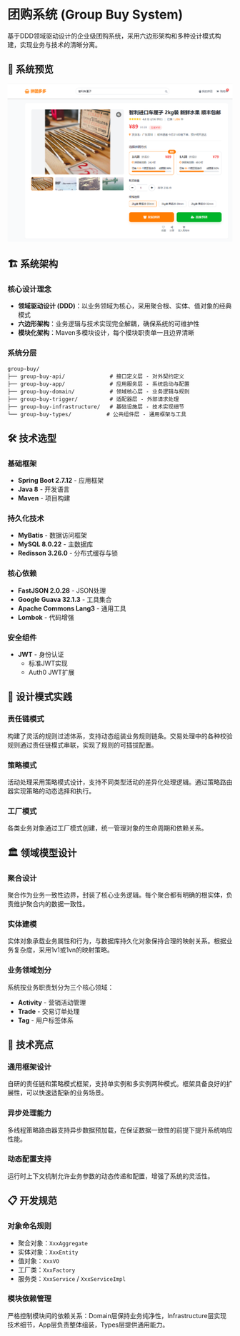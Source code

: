 # 团购系统 (Group Buy System)

基于DDD领域驱动设计的企业级团购系统，采用六边形架构和多种设计模式构建，实现业务与技术的清晰分离。

## 📸 系统预览

<div align="center">
  <img src="docs/img/1.png" alt="团购系统预览" width="800">
</div>

## 🏗️ 系统架构

### 核心设计理念
- **领域驱动设计 (DDD)**：以业务领域为核心，采用聚合根、实体、值对象的经典模式
- **六边形架构**：业务逻辑与技术实现完全解耦，确保系统的可维护性
- **模块化架构**：Maven多模块设计，每个模块职责单一且边界清晰

### 系统分层

```
group-buy/
├── group-buy-api/              # 接口定义层 - 对外契约定义
├── group-buy-app/              # 应用服务层 - 系统启动与配置
├── group-buy-domain/           # 领域核心层 - 业务逻辑与规则
├── group-buy-trigger/          # 适配器层 - 外部请求处理
├── group-buy-infrastructure/   # 基础设施层 - 技术实现细节
└── group-buy-types/           # 公共组件层 - 通用框架与工具
```

## 🛠️ 技术选型

### 基础框架
- **Spring Boot 2.7.12** - 应用框架
- **Java 8** - 开发语言
- **Maven** - 项目构建

### 持久化技术
- **MyBatis** - 数据访问框架
- **MySQL 8.0.22** - 主数据库
- **Redisson 3.26.0** - 分布式缓存与锁

### 核心依赖
- **FastJSON 2.0.28** - JSON处理
- **Google Guava 32.1.3** - 工具集合
- **Apache Commons Lang3** - 通用工具
- **Lombok** - 代码增强

### 安全组件
- **JWT** - 身份认证
  - 标准JWT实现
  - Auth0 JWT扩展

## 🎯 设计模式实践

### 责任链模式
构建了灵活的规则过滤体系，支持动态组装业务规则链条。交易处理中的各种校验规则通过责任链模式串联，实现了规则的可插拔配置。

### 策略模式
活动处理采用策略模式设计，支持不同类型活动的差异化处理逻辑。通过策略路由器实现策略的动态选择和执行。

### 工厂模式
各类业务对象通过工厂模式创建，统一管理对象的生命周期和依赖关系。

## 🏛️ 领域模型设计

### 聚合设计
聚合作为业务一致性边界，封装了核心业务逻辑。每个聚合都有明确的根实体，负责维护聚合内的数据一致性。

### 实体建模
实体对象承载业务属性和行为，与数据库持久化对象保持合理的映射关系。根据业务复杂度，采用1v1或1vn的映射策略。

### 业务领域划分
系统按业务职责划分为三个核心领域：
- **Activity** - 营销活动管理
- **Trade** - 交易订单处理  
- **Tag** - 用户标签体系

## 🔧 技术亮点

### 通用框架设计
自研的责任链和策略模式框架，支持单实例和多实例两种模式。框架具备良好的扩展性，可以快速适配新的业务场景。

### 异步处理能力
多线程策略路由器支持异步数据预加载，在保证数据一致性的前提下提升系统响应性能。

### 动态配置支持
运行时上下文机制允许业务参数的动态传递和配置，增强了系统的灵活性。

## 📋 开发规范

### 对象命名规则
- 聚合对象：`XxxAggregate`
- 实体对象：`XxxEntity`  
- 值对象：`XxxVO`
- 工厂类：`XxxFactory`
- 服务类：`XxxService` / `XxxServiceImpl`

### 模块依赖管理
严格控制模块间的依赖关系：Domain层保持业务纯净性，Infrastructure层实现技术细节，App层负责整体组装，Types层提供通用能力。 